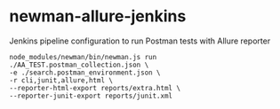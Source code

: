 # newman-allure-jenkins
Jenkins pipeline configuration to run Postman tests with Allure reporter
```shell script
node_modules/newman/bin/newman.js run ./AA_TEST.postman_collection.json \
-e ./search.postman_environment.json \
-r cli,junit,allure,html \
--reporter-html-export reports/extra.html \
--reporter-junit-export reports/junit.xml
```

